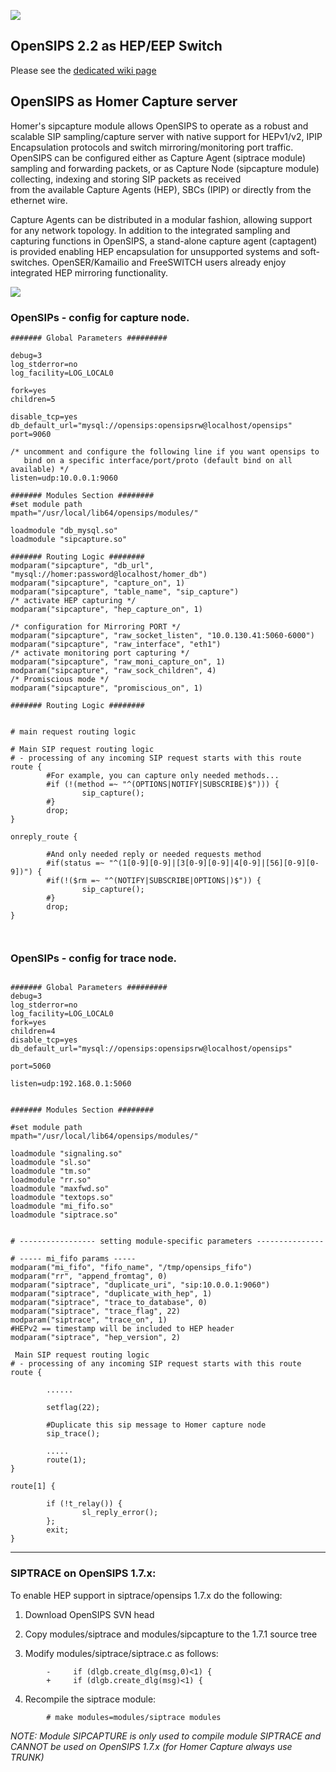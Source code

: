 ![](http://i.imgur.com/MoOOI23.png)

## OpenSIPS 2.2 as HEP/EEP Switch
Please see the [dedicated wiki page](https://github.com/sipcapture/homer/wiki/Examples%3A-opensips-hepswitch)
## OpenSIPS as Homer Capture server

Homer's sipcapture module allows OpenSIPS to operate as a robust and scalable SIP sampling/capture server 
with native support for HEPv1/v2, IPIP Encapsulation protocols and switch mirroring/monitoring port 
traffic. OpenSIPS can be configured either as Capture Agent (siptrace module) sampling and forwarding packets, or as Capture Node (sipcapture module) collecting, indexing and storing SIP packets as received  
from the available Capture Agents (HEP), SBCs (IPIP) or directly from the ethernet wire.

Capture Agents can be distributed in a modular fashion, allowing support for any network topology.
In addition to the integrated sampling and capturing functions in OpenSIPS, a stand-alone capture 
agent (captagent) is provided enabling HEP encapsulation for unsupported systems and soft-switches.
OpenSER/Kamailio and FreeSWITCH users already enjoy integrated HEP mirroring functionality.

![](http://homer.googlecode.com/files/HOMER-OpenSIPS.png)

### OpenSIPs - config for capture node.

```
####### Global Parameters #########

debug=3
log_stderror=no
log_facility=LOG_LOCAL0

fork=yes
children=5

disable_tcp=yes
db_default_url="mysql://opensips:opensipsrw@localhost/opensips"
port=9060

/* uncomment and configure the following line if you want opensips to
   bind on a specific interface/port/proto (default bind on all available) */
listen=udp:10.0.0.1:9060

####### Modules Section ########
#set module path
mpath="/usr/local/lib64/opensips/modules/"

loadmodule "db_mysql.so"
loadmodule "sipcapture.so"

####### Routing Logic ########
modparam("sipcapture", "db_url", "mysql://homer:password@localhost/homer_db")
modparam("sipcapture", "capture_on", 1)
modparam("sipcapture", "table_name", "sip_capture")
/* activate HEP capturing */
modparam("sipcapture", "hep_capture_on", 1)

/* configuration for Mirroring PORT */
modparam("sipcapture", "raw_socket_listen", "10.0.130.41:5060-6000")
modparam("sipcapture", "raw_interface", "eth1")
/* activate monitoring port capturing */
modparam("sipcapture", "raw_moni_capture_on", 1)
modparam("sipcapture", "raw_sock_children", 4)
/* Promiscious mode */
modparam("sipcapture", "promiscious_on", 1)

####### Routing Logic ########


# main request routing logic

# Main SIP request routing logic
# - processing of any incoming SIP request starts with this route
route {
        #For example, you can capture only needed methods...
        #if (!(method =~ "^(OPTIONS|NOTIFY|SUBSCRIBE)$"))) {
                sip_capture();
        #}
        drop;
}

onreply_route {

        #And only needed reply or needed requests method
        #if(status =~ "^(1[0-9][0-9]|[3[0-9][0-9]|4[0-9]|[56][0-9][0-9])") {
        #if(!($rm =~ "^(NOTIFY|SUBSCRIBE|OPTIONS|)$")) {
                sip_capture();
        #}
        drop;
}



```

### OpenSIPs - config for trace node.

```

####### Global Parameters #########
debug=3
log_stderror=no
log_facility=LOG_LOCAL0
fork=yes
children=4
disable_tcp=yes
db_default_url="mysql://opensips:opensipsrw@localhost/opensips"

port=5060

listen=udp:192.168.0.1:5060


####### Modules Section ########

#set module path
mpath="/usr/local/lib64/opensips/modules/"

loadmodule "signaling.so"
loadmodule "sl.so"
loadmodule "tm.so"
loadmodule "rr.so"
loadmodule "maxfwd.so"
loadmodule "textops.so"
loadmodule "mi_fifo.so"
loadmodule "siptrace.so"


# ----------------- setting module-specific parameters ---------------

# ----- mi_fifo params -----
modparam("mi_fifo", "fifo_name", "/tmp/opensips_fifo")
modparam("rr", "append_fromtag", 0)
modparam("siptrace", "duplicate_uri", "sip:10.0.0.1:9060")
modparam("siptrace", "duplicate_with_hep", 1)
modparam("siptrace", "trace_to_database", 0)
modparam("siptrace", "trace_flag", 22)
modparam("siptrace", "trace_on", 1)
#HEPv2 == timestamp will be included to HEP header
modparam("siptrace", "hep_version", 2)

 Main SIP request routing logic
# - processing of any incoming SIP request starts with this route
route {

        ......

        setflag(22);

        #Duplicate this sip message to Homer capture node
        sip_trace(); 

        .....
        route(1);
}

route[1] {

        if (!t_relay()) {
                sl_reply_error();
        };
        exit;
}

```

----



### SIPTRACE on OpenSIPS 1.7.x:

To enable HEP support in siptrace/opensips 1.7.x do the following:

1. Download OpenSIPS SVN head

2. Copy modules/siptrace and modules/sipcapture to the 1.7.1 source tree

3. Modify modules/siptrace/siptrace.c as follows:
```
        -     if (dlgb.create_dlg(msg,0)<1) {
        +     if (dlgb.create_dlg(msg)<1) {
```
4. Recompile the siptrace module:
```
        # make modules=modules/siptrace modules
```

_NOTE: Module SIPCAPTURE is only used to compile module SIPTRACE and CANNOT be used on OpenSIPS 1.7.x (for Homer Capture always use TRUNK)_

